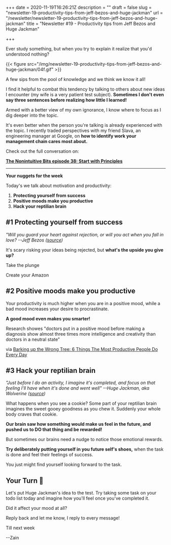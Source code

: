 +++
date = 2020-11-19T16:26:21Z
description = ""
draft = false
slug = "newsletter-19-productivity-tips-from-jeff-bezos-and-huge-jackman"
url = "/newsletter/newsletter-19-productivity-tips-from-jeff-bezos-and-huge-jackman"
title = "Newsletter #19 - Productivity tips from Jeff Bezos and Huge Jackman"

+++


Ever study something, but when you try to explain it realize that you'd understood nothing?

{{< figure src="/img/newsletter-19-productivity-tips-from-jeff-bezos-and-huge-jackman/04f.gif" >}}

A few sips from the pool of knowledge and we think we know it all!

I find it helpful to combat this tendency by talking to others about new ideas I encounter (my wife is a very patient test subject). **Sometimes I don't even say three sentences before realizing how little I learned!**

Armed with a better view of my own ignorance, I know where to focus as I dig deeper into the topic.

It's even better when the person you're talking is already experienced with the topic. I recently traded perspectives with my friend Slava, an engineering manager at Google, on **how to identify work your management chain cares most about.**

Check out the full conversation on:

**[The Nonintuitive Bits episode 38: Start with Principles](http://www.thenonintuitivebits.com/673913/6302599-start-with-principles-episode-38)**

---

**Your nuggets for the week**

Today's we talk about motivation and productivity:

1. **Protecting yourself from success**
2. **Positive moods make you productive**
3. **Hack your reptilian brain**

## #1 Protecting yourself from success

_"Will you guard your heart against rejection, or will you act when you fall in love? --Jeff Bezos ([source]( https://jamesclear.com/great-speeches/what-matters-more-than-your-talents-by-jeff-bezos))_

It's scary risking your ideas being rejected, but **what's the upside you give up?**

Take the plunge

Create your Amazon

## #2 Positive moods make you productive

Your productivity is much higher when you are in a positive mood, while a bad mood increases your desire to procrastinate.

**A good mood even makes you smarter!**

Research showes "doctors put in a positive mood before making a diagnosis show almost three times more intelligence and creativity than doctors in a neutral state"

via [Barking up the Wrong Tree: 6 Things The Most Productive People Do Every Day](https://www.bakadesuyo.com/2020/11/productive-people/)

## #3 Hack your reptilian brain

_"Just before I do an activity, I imagine it's completed, and focus on that feeling I'll have when it's done and went well" --Huge Jackman, aka Wolverine ([source](https://tim.blog/2020/06/26/hugh-jackman/))_

What happens when you see a cookie? Some part of your reptilian brain imagines the sweet gooey goodness as you chew it. Suddenly your whole body craves that cookie.

**Our brain saw how something would make us feel in the future, and pushed us to DO that thing and be rewarded!**

But sometimes our brains need a nudge to notice those emotional rewards.

**Try deliberately putting yourself in you future self's shoes,** when the task is done and feel their feelings of success.

You just might find yourself looking forward to the task.

## Your Turn 👊

Let's put Huge Jackman's idea to the test. Try taking some task on your todo list today and imagine how you'll feel once you've completed it.

Did it affect your mood at all?

Reply back and let me know, I reply to every message!

Till next week

--Zain

